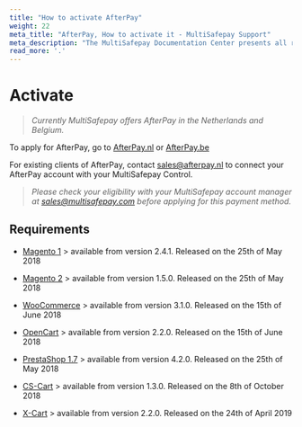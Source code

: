 ```yaml
---
title: "How to activate AfterPay"
weight: 22
meta_title: "AfterPay, How to activate it - MultiSafepay Support"
meta_description: "The MultiSafepay Documentation Center presents all relevant information about our Plugins and API. You can also find support pages for Payment Methods, Tools and General Questions as well as the contact details of our Support and Integration Teams."
read_more: '.'
---
```


# Activate 

>_Currently MultiSafepay offers AfterPay in the Netherlands and Belgium._

To apply for AfterPay, go to [AfterPay.nl](https://www.afterpay.nl/nl/zakelijk/offerte) or [AfterPay.be](https://www.afterpay.be/be/footer/zakelijke-partners/offerte-aanvragen)

For existing clients of AfterPay, contact <sales@afterpay.nl> to connect your AfterPay account with your MultiSafepay Control.   

>_Please check your eligibility with your MultiSafepay account manager at <sales@multisafepay.com> before applying for this payment method._

## Requirements

+ [Magento 1](/integrations/magento1/changelog) > available from version 2.4.1. Released on the 25th of May 2018

+ [Magento 2](/integrations/magento2/changelog) > available from version 1.5.0. Released on the 25th of May 2018

+ [WooCommerce](/integrations/woocommerce/changelog) > available from version 3.1.0. Released on the 15th of June 2018

+ [OpenCart](/integrations/opencart/changelog) > available from version 2.2.0. Released on the 15th of June 2018

+ [PrestaShop 1.7](/integrations/prestashop-1-7/changelog) > available from version 4.2.0. Released on the 25th of May 2018

+ [CS-Cart](/integrations/cs-cart/changelog) > available from version 1.3.0. Released on the 8th of October 2018

+ [X-Cart](/integrations/x-cart) > available from version 2.2.0. Released on the 24th of April 2019


